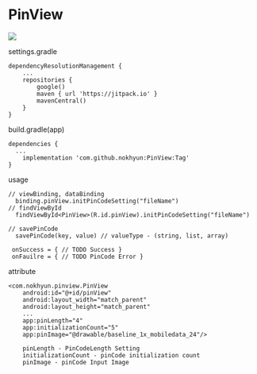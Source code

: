 # PinView

[![](https://jitpack.io/v/nokhyun/PinView.svg)](https://jitpack.io/#nokhyun/PinView)

settings.gradle
```
dependencyResolutionManagement {
    ...
    repositories {
        google()
        maven { url 'https://jitpack.io' }
        mavenCentral()
    }
}
```
build.gradle(app)
```
dependencies {
  ...
	implementation 'com.github.nokhyun:PinView:Tag'
}
```

usage
```
// viewBinding, dataBinding
  binding.pinView.initPinCodeSetting("fileName")
// findViewById
  findViewById<PinView>(R.id.pinView).initPinCodeSetting("fileName")
  
// savePinCode
  savePinCode(key, value) // valueType - (string, list, array)
 
 onSuccess = { // TODO Success }
 onFauilre = { // TODO PinCode Error }
```

attribute
```
<com.nokhyun.pinview.PinView
    android:id="@+id/pinView"
    android:layout_width="match_parent"
    android:layout_height="match_parent"
    ...
    app:pinLength="4"
    app:initializationCount="5"
    app:pinImage="@drawable/baseline_1x_mobiledata_24"/> 
    
    pinLength - PinCodeLength Setting
    initializationCount - pinCode initialization count
    pinImage - pinCode Input Image
```
